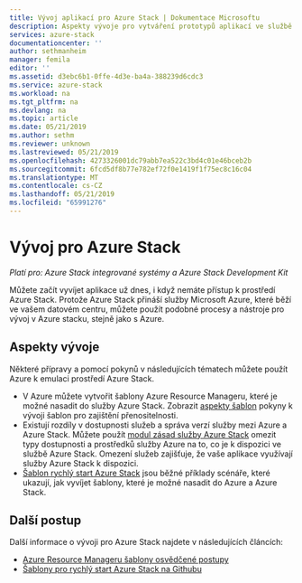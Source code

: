 ```yaml
---
title: Vývoj aplikací pro Azure Stack | Dokumentace Microsoftu
description: Aspekty vývoje pro vytváření prototypů aplikací ve službě Azure Stack
services: azure-stack
documentationcenter: ''
author: sethmanheim
manager: femila
editor: ''
ms.assetid: d3ebc6b1-0ffe-4d3e-ba4a-388239d6cdc3
ms.service: azure-stack
ms.workload: na
ms.tgt_pltfrm: na
ms.devlang: na
ms.topic: article
ms.date: 05/21/2019
ms.author: sethm
ms.reviewer: unknown
ms.lastreviewed: 05/21/2019
ms.openlocfilehash: 4273326001dc79abb7ea522c3bd4c01e46bceb2b
ms.sourcegitcommit: 6fcd5df8b77e782ef72f0e1419f1f75ec8c16c04
ms.translationtype: MT
ms.contentlocale: cs-CZ
ms.lasthandoff: 05/21/2019
ms.locfileid: "65991276"
---
```

# <a name="develop-for-azure-stack"></a>Vývoj pro Azure Stack

*Platí pro: Azure Stack integrované systémy a Azure Stack Development Kit*

Můžete začít vyvíjet aplikace už dnes, i když nemáte přístup k prostředí Azure Stack. Protože Azure Stack přináší služby Microsoft Azure, které běží ve vašem datovém centru, můžete použít podobné procesy a nástroje pro vývoj v Azure stacku, stejně jako s Azure.

## <a name="development-considerations"></a>Aspekty vývoje

Některé přípravy a pomocí pokynů v následujících tématech můžete použít Azure k emulaci prostředí Azure Stack.

* V Azure můžete vytvořit šablony Azure Resource Manageru, které je možné nasadit do služby Azure Stack. Zobrazit [aspekty šablon](azure-stack-develop-templates.md) pokyny k vývoji šablon pro zajištění přenositelnosti.
* Existují rozdíly v dostupnosti služeb a správa verzí služby mezi Azure a Azure Stack. Můžete použít [modul zásad služby Azure Stack](azure-stack-policy-module.md) omezit typy dostupnosti a prostředků služby Azure na to, co je k dispozici ve službě Azure Stack. Omezení služeb zajišťuje, že vaše aplikace využívají služby Azure Stack k dispozici.
* [Šablon rychlý start Azure Stack](https://github.com/Azure/AzureStack-QuickStart-Templates) jsou běžné příklady scénáře, které ukazují, jak vyvíjet šablony, které je možné nasadit do Azure a Azure Stack.

## <a name="next-steps"></a>Další postup

Další informace o vývoji pro Azure Stack najdete v následujících článcích:

* [Azure Resource Manageru šablony osvědčené postupy](azure-stack-develop-templates.md)
* [Šablony pro rychlý start Azure Stack na Githubu](https://github.com/Azure/AzureStack-QuickStart-Templates)